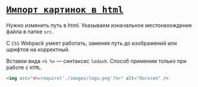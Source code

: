 # [`Импорт картинок в html`](./index.md)

Нужно изменить путь в html. Указываем изначальное местонахождение файла в папке `src`.

С `CSS` Webpack умеет работать, заменяя путь до изображений или шрифтов на корректный.

Вставки вида `<% %>` — синтаксис `lodash`. Способ применим только при работе с `HTML`.

```html
<img src="<%=require('./images/logo.png')%>" alt="Логотип" />
```
